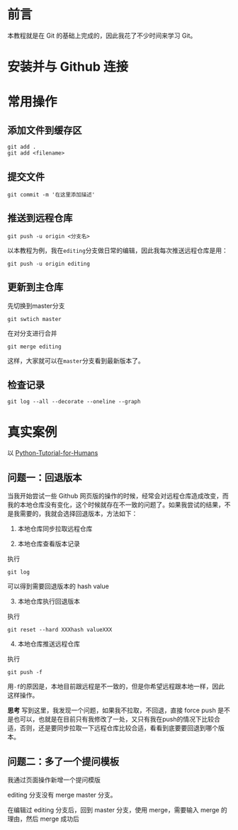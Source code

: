 # 前言

本教程就是在 Git 的基础上完成的，因此我花了不少时间来学习 Git。

# 安装并与 Github 连接


# 常用操作
## 添加文件到缓存区
```
git add .
git add <filename>
```

## 提交文件
```
git commit -m '在这里添加描述'
```

## 推送到远程仓库
```
git push -u origin <分支名>
```

以本教程为例，我在`editing`分支做日常的编辑，因此我每次推送远程仓库是用：
```
git push -u origin editing
```

## 更新到主仓库
先切换到master分支
```
git swtich master
```
在对分支进行合并
```
git merge editing
```
这样，大家就可以在`master`分支看到最新版本了。

## 检查记录

```
git log --all --decorate --oneline --graph
```

# 真实案例

以 [Python-Tutorial-for-Humans](https://github.com/imcda/Python-Tutorial-for-Humans)

## 问题一：回退版本

当我开始尝试一些 Github 网页版的操作的时候，经常会对远程仓库造成改变，而我的本地仓库没有变化，这个时候就存在不一致的问题了。如果我尝试的结果，不是我需要的，我就会选择回退版本，方法如下：

1. 本地仓库同步拉取远程仓库

2. 本地仓库查看版本记录

执行
```
git log
```
可以得到需要回退版本的 hash value

3. 本地仓库执行回退版本

执行
```
git reset --hard XXXhash valueXXX
```

4. 本地仓库推送远程仓库

执行
```
git push -f
```

用`-f`的原因是，本地目前跟远程是不一致的，但是你希望远程跟本地一样，因此这样操作。

**思考**
写到这里，我发现一个问题，如果我不拉取，不回退，直接 force push 是不是也可以，也就是在目前只有我修改了一处，又只有我在push的情况下比较合适，否则，还是要同步拉取一下远程仓库比较合适，看看到底要要回退到哪个版本。


## 问题二：多了一个提问模板

我通过页面操作新增一个提问模版


editing 分支没有 merge master 分支。

在编辑过 editing 分支后，回到 master 分支，使用 merge，需要输入 merge 的理由，然后 merge 成功后
